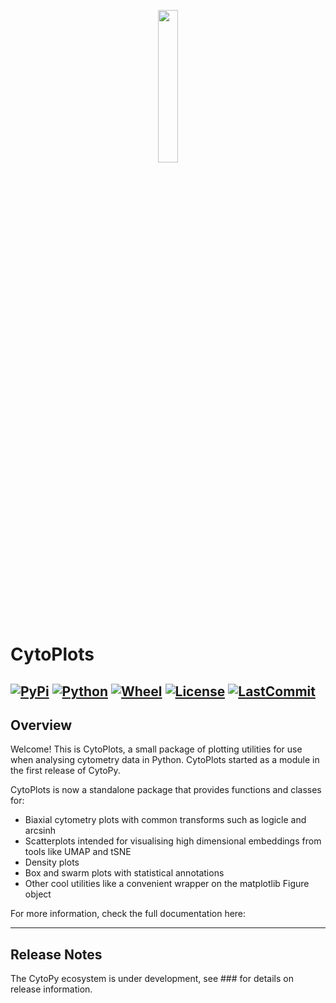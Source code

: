 <p align="center">
  <img src="https://i.imgur.com/XEUiWtP.png" height="25%" width="25%">
</p>

# CytoPlots
[![PyPi](https://img.shields.io/pypi/v/cytotools)](https://pypi.org/project/cytotools/)
[![Python](https://img.shields.io/pypi/pyversions/cytotools)](https://pypi.org/project/cytotools/)
[![Wheel](https://img.shields.io/pypi/wheel/cytotools)](https://pypi.org/project/cytotools/)
[![License]( https://img.shields.io/pypi/l/cytotools)](https://opensource.org/licenses/MIT)
[![LastCommit](https://img.shields.io/github/last-commit/burtonrj/cytotools)]()
---

## Overview

Welcome! This is CytoPlots, a small package of plotting utilities for use when analysing cytometry data in Python.
CytoPlots started as a module in the first release of <a src="https://github.com/burtonrj/CytoPy">CytoPy</a>.

CytoPlots is now a standalone package that provides functions and classes for:

* Biaxial cytometry plots with common transforms such as logicle and arcsinh
* Scatterplots intended for visualising high dimensional embeddings from tools like UMAP and tSNE
* Density plots
* Box and swarm plots with statistical annotations
* Other cool utilities like a convenient wrapper on the matplotlib Figure object

For more information, check the full documentation here:

---
## Release Notes

The CytoPy ecosystem is under development, see ### for details on release information.

